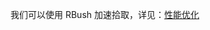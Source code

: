 ---
---

我们可以使用 RBush 加速拾取，详见：<a href="/zh/guide/lesson-008">性能优化</a>

<script setup>
import Picking from '../../components/Picking.vue'
</script>

<Picking />
